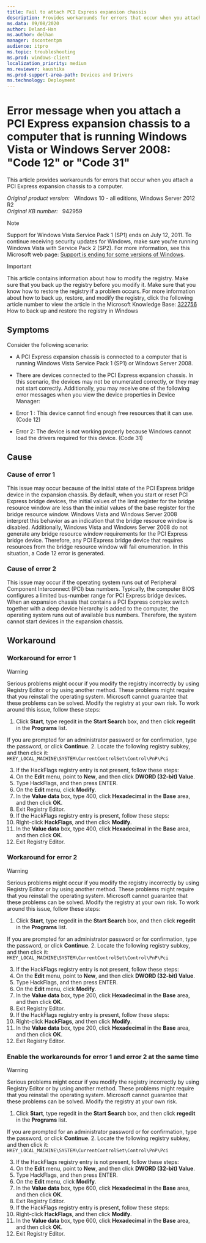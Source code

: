 ```yaml
---
title: Fail to attach PCI Express expansion chassis 
description: Provides workarounds for errors that occur when you attach a PCI Express expansion chassis to a computer.
ms.data: 09/08/2020
author: Deland-Han
ms.author: delhan
manager: dscontentpm
audience: itpro
ms.topic: troubleshooting
ms.prod: windows-client
localization_priority: medium
ms.reviewer: kaushika
ms.prod-support-area-path: Devices and Drivers
ms.technology: Deployment 
---
```

# Error message when you attach a PCI Express expansion chassis to a computer that is running Windows Vista or Windows Server 2008: "Code 12" or "Code 31"

This article provides workarounds for errors that occur when you attach a PCI Express expansion chassis to a computer.

_Original product version:_ &nbsp; Windows 10 - all editions, Windows Server 2012 R2  
_Original KB number:_ &nbsp; 942959

> [!NOTE]
> Support for Windows Vista Service Pack 1 (SP1) ends on July 12, 2011. To continue receiving security updates for Windows, make sure you're running Windows Vista with Service Pack 2 (SP2). For more information, see this Microsoft web page: [Support is ending for some versions of Windows](https://windows.microsoft.com/windows/help/end-support-windows-xp-sp2-windows-vista-without-service-packs).

> [!IMPORTANT]
> This article contains information about how to modify the registry. Make sure that you back up the registry before you modify it. Make sure that you know how to restore the registry if a problem occurs. For more information about how to back up, restore, and modify the registry, click the following article number to view the article in the Microsoft Knowledge Base: [322756](https://support.microsoft.com/help/322756) How to back up and restore the registry in Windows  

## Symptoms

Consider the following scenario:

- A PCI Express expansion chassis is connected to a computer that is running Windows Vista Service Pack 1 (SP1) or Windows Server 2008.
- There are devices connected to the PCI Express expansion chassis. In this scenario, the devices may not be enumerated correctly, or they may not start correctly. Additionally, you may receive one of the following error messages when you view the device properties in Device Manager:
- Error 1 : This device cannot find enough free resources that it can use. (Code 12)

- Error 2: The device is not working properly because Windows cannot load the drivers required for this device. (Code 31)


## Cause

### Cause of error 1

This issue may occur because of the initial state of the PCI Express bridge device in the expansion chassis. By default, when you start or reset PCI Express bridge devices, the initial values of the limit register for the bridge resource window are less than the initial values of the base register for the bridge resource window. Windows Vista and Windows Server 2008 interpret this behavior as an indication that the bridge resource window is disabled. Additionally, Windows Vista and Windows Server 2008 do not generate any bridge resource window requirements for the PCI Express bridge device. Therefore, any PCI Express bridge device that requires resources from the bridge resource window will fail enumeration. In this situation, a Code 12 error is generated.

### Cause of error 2

This issue may occur if the operating system runs out of Peripheral Component Interconnect (PCI) bus numbers. Typically, the computer BIOS configures a limited bus-number range for PCI Express bridge devices. When an expansion chassis that contains a PCI Express complex switch together with a deep device hierarchy is added to the computer, the operating system runs out of available bus numbers. Therefore, the system cannot start devices in the expansion chassis.

## Workaround

### Workaround for error 1

> [!WARNING]
> Serious problems might occur if you modify the registry incorrectly by using Registry Editor or by using another method. These problems might require that you reinstall the operating system. Microsoft cannot guarantee that these problems can be solved. Modify the registry at your own risk. To work around this issue, follow these steps:
1. Click **Start**, type regedit in the **Start Search** box, and then click **regedit** in the **Programs** list.

If you are prompted for an administrator password or for confirmation, type the password, or click **Continue**.
2. Locate the following registry subkey, and then click it: `HKEY_LOCAL_MACHINE\SYSTEM\CurrentControlSet\Control\PnP\Pci` 

3. If the HackFlags registry entry is not present, follow these steps:
  1. On the **Edit** menu, point to **New**, and then click **DWORD (32-bit) Value**.
  2. Type HackFlags, and then press ENTER.
  3. On the **Edit** menu, click **Modify**.
  4. In the **Value data** box, type 400, click **Hexadecimal** in the **Base** area, and then click **OK**.
  5. Exit Registry Editor.
4. If the HackFlags registry entry is present, follow these steps:
  1. Right-click **HackFlags**, and then click **Modify**.
  2. In the **Value data** box, type 400, click **Hexadecimal** in the **Base** area, and then click **OK**.
  3. Exit Registry Editor.

### Workaround for error 2

> [!WARNING]
> Serious problems might occur if you modify the registry incorrectly by using Registry Editor or by using another method. These problems might require that you reinstall the operating system. Microsoft cannot guarantee that these problems can be solved. Modify the registry at your own risk. To work around this issue, follow these steps:
1. Click **Start**, type regedit in the **Start Search** box, and then click **regedit** in the **Programs** list.

If you are prompted for an administrator password or for confirmation, type the password, or click **Continue**.
2. Locate the following registry subkey, and then click it: `HKEY_LOCAL_MACHINE\SYSTEM\CurrentControlSet\Control\PnP\Pci` 

3. If the HackFlags registry entry is not present, follow these steps:
  1. On the **Edit** menu, point to **New**, and then click **DWORD (32-bit) Value**.
  2. Type HackFlags, and then press ENTER.
  3. On the **Edit** menu, click **Modify**.
  4. In the **Value data** box, type 200, click **Hexadecimal** in the **Base** area, and then click **OK**.
  5. Exit Registry Editor.
4. If the HackFlags registry entry is present, follow these steps:
  1. Right-click **HackFlags**, and then click **Modify**.
  2. In the **Value data** box, type 200, click **Hexadecimal** in the **Base** area, and then click **OK**.
  3. Exit Registry Editor.

### Enable the workarounds for error 1 and error 2 at the same time

> [!WARNING]
> Serious problems might occur if you modify the registry incorrectly by using Registry Editor or by using another method. These problems might require that you reinstall the operating system. Microsoft cannot guarantee that these problems can be solved. Modify the registry at your own risk. 
1. Click **Start**, type regedit in the **Start Search** box, and then click **regedit** in the **Programs** list.

If you are prompted for an administrator password or for confirmation, type the password, or click **Continue**.
2. Locate the following registry subkey, and then click it: `HKEY_LOCAL_MACHINE\SYSTEM\CurrentControlSet\Control\PnP\Pci` 

3. If the HackFlags registry entry is not present, follow these steps:
  1. On the **Edit** menu, point to **New**, and then click **DWORD (32-bit) Value**.
  2. Type HackFlags, and then press ENTER.
  3. On the **Edit** menu, click **Modify**.
  4. In the **Value data** box, type 600, click **Hexadecimal** in the **Base** area, and then click **OK**.
  5. Exit Registry Editor.
4. If the HackFlags registry entry is present, follow these steps:
  1. Right-click **HackFlags**, and then click **Modify**.
  2. In the **Value data** box, type 600, click **Hexadecimal** in the **Base** area, and then click **OK**.
  3. Exit Registry Editor.
